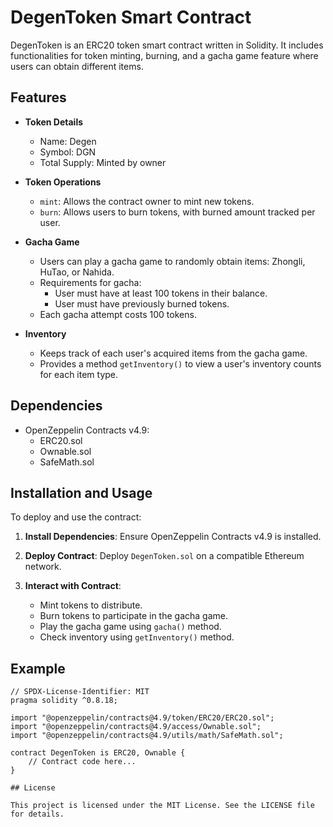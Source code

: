 # DegenToken Smart Contract

DegenToken is an ERC20 token smart contract written in Solidity. It includes functionalities for token minting, burning, and a gacha game feature where users can obtain different items.

## Features

- **Token Details**
  - Name: Degen
  - Symbol: DGN
  - Total Supply: Minted by owner

- **Token Operations**
  - `mint`: Allows the contract owner to mint new tokens.
  - `burn`: Allows users to burn tokens, with burned amount tracked per user.

- **Gacha Game**
  - Users can play a gacha game to randomly obtain items: Zhongli, HuTao, or Nahida.
  - Requirements for gacha:
    - User must have at least 100 tokens in their balance.
    - User must have previously burned tokens.
  - Each gacha attempt costs 100 tokens.

- **Inventory**
  - Keeps track of each user's acquired items from the gacha game.
  - Provides a method `getInventory()` to view a user's inventory counts for each item type.

## Dependencies

- OpenZeppelin Contracts v4.9:
  - ERC20.sol
  - Ownable.sol
  - SafeMath.sol

## Installation and Usage

To deploy and use the contract:

1. **Install Dependencies**: Ensure OpenZeppelin Contracts v4.9 is installed.

2. **Deploy Contract**: Deploy `DegenToken.sol` on a compatible Ethereum network.

3. **Interact with Contract**:
   - Mint tokens to distribute.
   - Burn tokens to participate in the gacha game.
   - Play the gacha game using `gacha()` method.
   - Check inventory using `getInventory()` method.

## Example

```solidity
// SPDX-License-Identifier: MIT
pragma solidity ^0.8.18;

import "@openzeppelin/contracts@4.9/token/ERC20/ERC20.sol";
import "@openzeppelin/contracts@4.9/access/Ownable.sol";
import "@openzeppelin/contracts@4.9/utils/math/SafeMath.sol";

contract DegenToken is ERC20, Ownable {
    // Contract code here...
}

## License

This project is licensed under the MIT License. See the LICENSE file for details.


